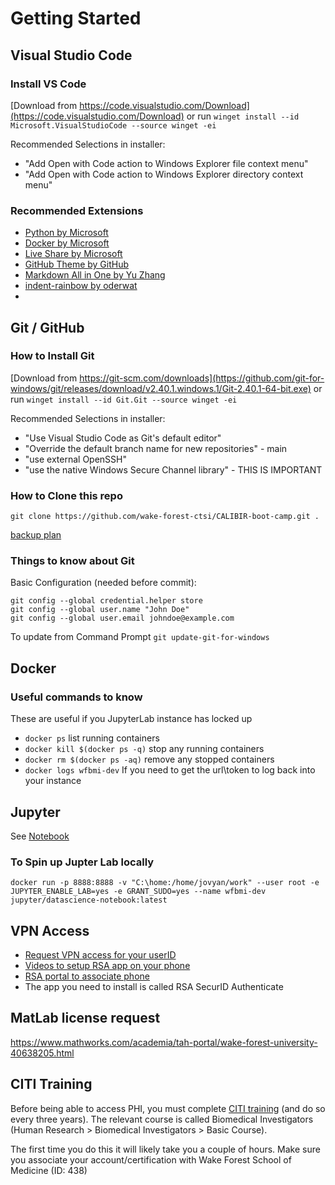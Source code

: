 # Getting Started

## Visual Studio Code

### Install VS Code

[Download from https://code.visualstudio.com/Download](https://code.visualstudio.com/Download) or run `winget install --id Microsoft.VisualStudioCode --source winget -ei`

Recommended Selections in installer:

- "Add Open with Code action to Windows Explorer file context menu"
- "Add Open with Code action to Windows Explorer directory context menu"

### Recommended Extensions

- [Python by Microsoft](https://marketplace.visualstudio.com/items?itemName=ms-python.python)
- [Docker by Microsoft](https://marketplace.visualstudio.com/items?itemName=ms-azuretools.vscode-docker)
- [Live Share by Microsoft](https://marketplace.visualstudio.com/items?itemName=MS-vsliveshare.vsliveshare)
- [GitHub Theme by GitHub](https://marketplace.visualstudio.com/items?itemName=GitHub.github-vscode-theme)
- [Markdown All in One by Yu Zhang](https://marketplace.visualstudio.com/items?itemName=yzhang.markdown-all-in-one)
- [indent-rainbow by oderwat](https://marketplace.visualstudio.com/items?itemName=oderwat.indent-rainbow)
- 

## Git / GitHub

### How to Install Git

[Download from https://git-scm.com/downloads](https://github.com/git-for-windows/git/releases/download/v2.40.1.windows.1/Git-2.40.1-64-bit.exe) or run `winget install --id Git.Git --source winget -ei`

Recommended Selections in installer:

- "Use Visual Studio Code as Git's default editor"
- "Override the default branch name for new repositories" - main
- "use external OpenSSH"
- "use the native Windows Secure Channel library" - THIS IS IMPORTANT

### How to Clone this repo

```
git clone https://github.com/wake-forest-ctsi/CALIBIR-boot-camp.git .
```

[backup plan](https://github.com/wake-forest-ctsi/CALIBIR-boot-camp/archive/refs/heads/main.zip)

### Things to know about Git

Basic Configuration (needed before commit):

```shell
git config --global credential.helper store
git config --global user.name "John Doe"
git config --global user.email johndoe@example.com
```

To update from Command Prompt `git update-git-for-windows`

## Docker

### Useful commands to know

These are useful if you JupyterLab instance has locked up

* `docker ps` list running containers
* `docker kill $(docker ps -q)` stop any running containers
* `docker rm $(docker ps -aq)` remove any stopped containers
* `docker logs wfbmi-dev` If you need to get the url\token to log back into your instance

## Jupyter

See [Notebook](JupyterIntro.ipynb)

### To Spin up Jupter Lab locally

```shell
docker run -p 8888:8888 -v "C:\home:/home/jovyan/work" --user root -e JUPYTER_ENABLE_LAB=yes -e GRANT_SUDO=yes --name wfbmi-dev jupyter/datascience-notebook:latest
```


## VPN Access

- [Request VPN access for your userID](https://wakehealth.service-now.com/sp?id=sc_cat_item&sys_id=381615be37b00a80c113a9c2b3990e1c&sysparm_category=c23325bc37b88680c113a9c2b3990e16)
- [Videos to setup RSA app on your phone](https://www.wakehealth.edu/About-Us/Our-Website/ITS)
- [RSA portal to associate phone](https://wakehealth.auth.securid.com/mypage)
- The app you need to install is called RSA SecurID Authenticate

## MatLab license request

https://www.mathworks.com/academia/tah-portal/wake-forest-university-40638205.html

## CITI Training

Before being able to access PHI, you must complete ​[CITI training](https://about.citiprogram.org/en/homepage/) (and do so every three years). The relevant course is called Biomedical Investigators (Human Research > Biomedical Investigators > Basic Course).

The first time you do this it will likely take you a couple of hours. Make sure you associate your account/certification with Wake Forest School of Medicine (ID: 438)



